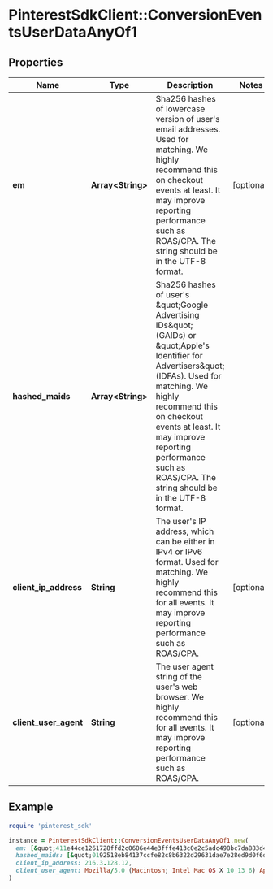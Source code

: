 # PinterestSdkClient::ConversionEventsUserDataAnyOf1

## Properties

| Name | Type | Description | Notes |
| ---- | ---- | ----------- | ----- |
| **em** | **Array&lt;String&gt;** | Sha256 hashes of lowercase version of user&#39;s email addresses. Used for matching. We highly recommend this on checkout events at least. It may improve reporting performance such as ROAS/CPA. The string should be in the UTF-8 format. | [optional] |
| **hashed_maids** | **Array&lt;String&gt;** | Sha256 hashes of user&#39;s \&quot;Google Advertising IDs\&quot; (GAIDs) or \&quot;Apple&#39;s Identifier for Advertisers\&quot; (IDFAs). Used for matching. We highly recommend this on checkout events at least. It may improve reporting performance such as ROAS/CPA. The string should be in the UTF-8 format. |  |
| **client_ip_address** | **String** | The user&#39;s IP address, which can be either in IPv4 or IPv6 format. Used for matching. We highly recommend this for all events. It may improve reporting performance such as ROAS/CPA. | [optional] |
| **client_user_agent** | **String** | The user agent string of the user&#39;s web browser. We highly recommend this for all events. It may improve reporting performance such as ROAS/CPA. | [optional] |

## Example

```ruby
require 'pinterest_sdk'

instance = PinterestSdkClient::ConversionEventsUserDataAnyOf1.new(
  em: [&quot;411e44ce1261728ffd2c0686e44e3fffe413c0e2c5adc498bc7da883d476b9c8&quot;,&quot;09831ea51bd1b7b32a836683a00a9ccaf3d05f59499f42d9883412ed79289969&quot;],
  hashed_maids: [&quot;0192518eb84137ccfe82c8b6322d29631dae7e28ed9d0f6dd5f245d73a58c5f1&quot;,&quot;837b850ac46d62b2272a71de73c27801ff011ac1e36c5432620c8755cf90db46&quot;],
  client_ip_address: 216.3.128.12,
  client_user_agent: Mozilla/5.0 (Macintosh; Intel Mac OS X 10_13_6) AppleWebKit/537.36 (KHTML, like Gecko) Chrome/67.0.3396.87 Safari/537.36
)
```

